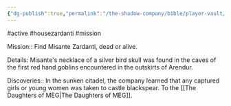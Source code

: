 ```yaml
---
{"dg-publish":true,"permalink":"/the-shadow-company/bible/player-vault/missions/active-mission-misante-zardanti/","title":"Active mission Misante Zardanti"}
---
```


#active #housezardanti #mission

Mission:: Find Misante Zardanti, dead or alive.

Details:
Misante's necklace of a silver bird skull was found in the caves of the first red hand goblins encountered in the outskirts of Arendur.

Discoveries::
In the sunken citadel, the company learned that any captured girls or young women was taken to castle blackspear. To the [[The Daughters of MEG\|The Daughters of MEG]].